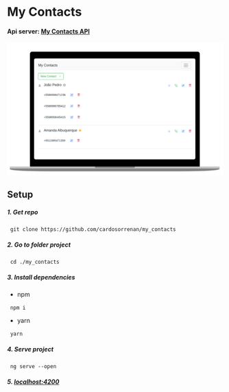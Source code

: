 # My Contacts

#### Api server: [My Contacts API](https://github.com/cardosorrenan/my_contacts_api)

<p align="center">
  <img width="800" src="./static/screen.png">
</p>

## Setup
 
 ##### 1. Get repo
 ``` 
  git clone https://github.com/cardosorrenan/my_contacts
 ```
 
 ##### 2. Go to folder project
 ``` 
  cd ./my_contacts
 ```
 
 ##### 3. Install dependencies
 
 - npm
 ``` 
  npm i
 ```
 
 - yarn
 ``` 
  yarn
 ```
 
 ##### 4. Serve project
 ``` 
  ng serve --open
 ```
 
 ##### 5. [localhost:4200](http://localhost:4200)
